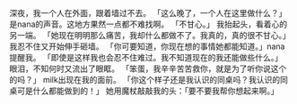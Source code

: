 深夜，我一个人在外面，跟着墙过不去。
「这么晚了，一个人在这里做什么？」
是nana的声音。这地方果然一点都不难找啊。
「不甘心。」
我抬起头，看着心的另一端。
「她现在明明那么痛苦，我却什么都做不了。我真的，真的很不甘心。」
我忍不住又开始伸手砸墙。
「你可要知道，你现在想的事情她都能知道。」nana提醒我。
「即使是这样我也会忍不住难过。我不知道现在的我还能做些什么。」
眼泪，不知何时又流出了眼眶。
「笨蛋，我辛辛苦苦救你，就是为了听你说这个的吗？」
milk出现在我的面前。
「你这个样子还是我认识的同桌吗？我认识的同桌可是什么都能做到的！」
她用魔杖敲敲我的头：「要不要我帮你想起来啊。」
